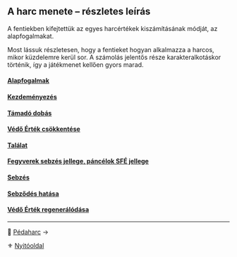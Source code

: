 
## A harc menete – részletes leírás

A fentiekben kifejtettük az egyes harcértékek kiszámításának módját, az alapfogalmakat.

Most lássuk részletesen, hogy a fentieket hogyan alkalmazza a harcos, mikor küzdelemre kerül sor. A számolás jelentős része karakteralkotáskor történik, így a játékmenet kellően gyors marad.

#### [Alapfogalmak](064_02_01_alapfogalmak.md)

#### [Kezdeményezés](064_02_02_kezdemenyezes.md)

#### [Támadó dobás](064_02_03_tamado_dobas.md)

#### [Védő Érték csökkentése](064_02_04_vedo_ertek_csokkentese.md)

#### [Találat](064_02_05_talalat.md)

#### [Fegyverek sebzés jellege, páncélok SFÉ jellege](064_02_06_fegyver_sebzes_jellege.md)

#### [Sebzés](064_02_07_sebzes.md)

#### [Sebződés hatása](064_02_08_sebzodes_hatasa.md)

#### [Védő Érték regenerálódása](064_02_09_ve_regeneralodas.md)


---

🔗 [Pédaharc](064_03_peldaharc.md) →

⚜️ [Nyitóoldal](start.md)